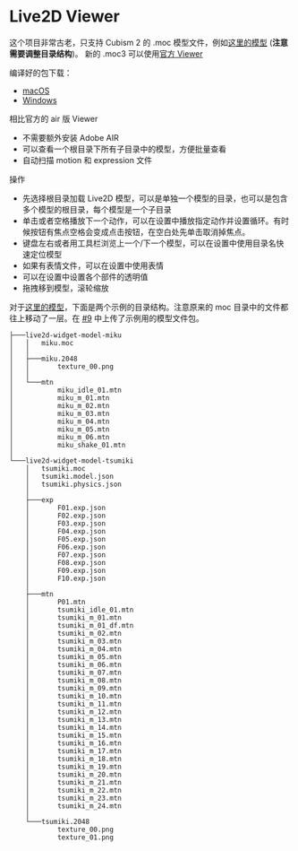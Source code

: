 # Live2D Viewer

这个项目非常古老，只支持 Cubism 2 的 .moc 模型文件，例如[这里的模型](https://github.com/doitian/live2DModel) (**注意需要调整目录结构**)。
新的 .moc3 可以使用[官方 Viewer](https://docs.live2d.com/en/cubism-editor-manual/cubism3-viewer-for-ow/)

编译好的包下载：

- [macOS](https://developer.cloud.unity3d.com/share/W14skE85mG/)
- [Windows](https://developer.cloud.unity3d.com/share/byMAlE8qQG/)

相比官方的 air 版 Viewer

- 不需要额外安装 Adobe AIR
- 可以查看一个根目录下所有子目录中的模型，方便批量查看
- 自动扫描 motion 和 expression 文件

操作

- 先选择根目录加载 Live2D 模型，可以是单独一个模型的目录，也可以是包含多个模型的根目录，每个模型是一个子目录
- 单击或者空格播放下一个动作，可以在设置中播放指定动作并设置循环。有时候按钮有焦点空格会变成点击按钮，在空白处先单击取消掉焦点。
- 键盘左右或者用工具栏浏览上一个/下一个模型，可以在设置中使用目录名快速定位模型
- 如果有表情文件，可以在设置中使用表情
- 可以在设置中设置各个部件的透明值
- 拖拽移到模型，滚轮缩放

对于[这里的模型](https://github.com/doitian/live2DModel)，下面是两个示例的目录结构。注意原来的 moc 目录中的文件都往上移动了一层。在 [#9](https://github.com/doitian/live2dviewer/issues/9) 中上传了示例用的模型文件包。

```
├───live2d-widget-model-miku
│   │   miku.moc
│   │
│   ├───miku.2048
│   │       texture_00.png
│   │
│   └───mtn
│           miku_idle_01.mtn
│           miku_m_01.mtn
│           miku_m_02.mtn
│           miku_m_03.mtn
│           miku_m_04.mtn
│           miku_m_05.mtn
│           miku_m_06.mtn
│           miku_shake_01.mtn
│
└───live2d-widget-model-tsumiki
    │   tsumiki.moc
    │   tsumiki.model.json
    │   tsumiki.physics.json
    │
    ├───exp
    │       F01.exp.json
    │       F02.exp.json
    │       F03.exp.json
    │       F04.exp.json
    │       F05.exp.json
    │       F06.exp.json
    │       F07.exp.json
    │       F08.exp.json
    │       F09.exp.json
    │       F10.exp.json
    │
    ├───mtn
    │       P01.mtn
    │       tsumiki_idle_01.mtn
    │       tsumiki_m_01.mtn
    │       tsumiki_m_01_df.mtn
    │       tsumiki_m_02.mtn
    │       tsumiki_m_03.mtn
    │       tsumiki_m_04.mtn
    │       tsumiki_m_05.mtn
    │       tsumiki_m_06.mtn
    │       tsumiki_m_07.mtn
    │       tsumiki_m_08.mtn
    │       tsumiki_m_09.mtn
    │       tsumiki_m_10.mtn
    │       tsumiki_m_11.mtn
    │       tsumiki_m_12.mtn
    │       tsumiki_m_13.mtn
    │       tsumiki_m_14.mtn
    │       tsumiki_m_15.mtn
    │       tsumiki_m_16.mtn
    │       tsumiki_m_17.mtn
    │       tsumiki_m_18.mtn
    │       tsumiki_m_19.mtn
    │       tsumiki_m_20.mtn
    │       tsumiki_m_21.mtn
    │       tsumiki_m_22.mtn
    │       tsumiki_m_23.mtn
    │       tsumiki_m_24.mtn
    │
    └───tsumiki.2048
            texture_00.png
            texture_01.png
```